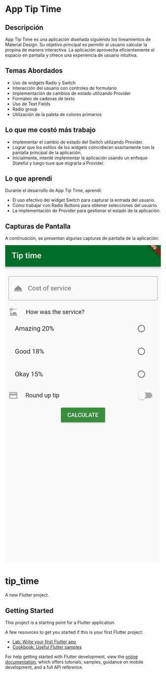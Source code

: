 # App Tip Time

## Descripción

App Tip Time es una aplicación diseñada siguiendo los lineamientos de Material Design. Su objetivo principal es permitir al usuario calcular la propina de manera interactiva. La aplicación aprovecha eficientemente el espacio en pantalla y ofrece una experiencia de usuario intuitiva.

## Temas Abordados

- Uso de widgets Radio y Switch
- Interacción del usuario con controles de formulario
- Implementación de cambios de estado utilizando Provider
- Formateo de cadenas de texto
- Uso de Text Fields
- Radio group
- Utilización de la paleta de colores primarios

## Lo que me costó más trabajo

- Implementar el cambio de estado del Switch utilizando Provider.
- Lograr que los estilos de los widgets coincidieran exactamente con la pantalla principal de la aplicación.
- Inicialmente, intenté implementar la aplicación usando un enfoque Stateful y luego tuve que migrarla a Provider.

## Lo que aprendí

Durante el desarrollo de App Tip Time, aprendí:

- El uso efectivo del widget Switch para capturar la entrada del usuario.
- Cómo trabajar con Radio Buttons para obtener selecciones del usuario.
- La implementación de Provider para gestionar el estado de la aplicación.

## Capturas de Pantalla

A continuación, se presentan algunas capturas de pantalla de la aplicación:

![Captura pantalla home_page](home_page.jpg)

# tip_time

A new Flutter project.

## Getting Started

This project is a starting point for a Flutter application.

A few resources to get you started if this is your first Flutter project:

- [Lab: Write your first Flutter app](https://docs.flutter.dev/get-started/codelab)
- [Cookbook: Useful Flutter samples](https://docs.flutter.dev/cookbook)

For help getting started with Flutter development, view the
[online documentation](https://docs.flutter.dev/), which offers tutorials,
samples, guidance on mobile development, and a full API reference.
